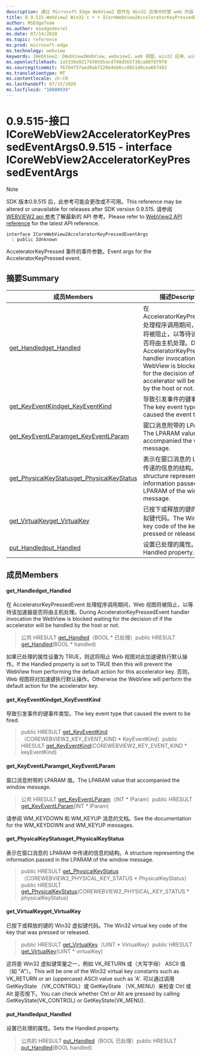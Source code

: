 ```yaml
---
description: 通过 Microsoft Edge WebView2 控件在 Win32 应用中托管 web 内容
title: 0.9.515-WebView2 Win32 c + + ICoreWebView2AcceleratorKeyPressedEventArgs
author: MSEdgeTeam
ms.author: msedgedevrel
ms.date: 07/14/2020
ms.topic: reference
ms.prod: microsoft-edge
ms.technology: webview
keywords: IWebView2、IWebView2WebView、webview2、web 视图、win32 应用、win32、edge、ICoreWebView2、ICoreWebView2Controller、浏览器控件、边缘 html
ms.openlocfilehash: 1a5330a9217430595acd708d565f38ca88f879f0
ms.sourcegitcommit: f6764f57aed9ab7229e4eb6cc8851d0cea667403
ms.translationtype: MT
ms.contentlocale: zh-CN
ms.lasthandoff: 07/15/2020
ms.locfileid: "10880939"
---
```

# <span data-ttu-id="781df-104">0.9.515-接口 ICoreWebView2AcceleratorKeyPressedEventArgs</span><span class="sxs-lookup"><span data-stu-id="781df-104">0.9.515 - interface ICoreWebView2AcceleratorKeyPressedEventArgs</span></span> 

> [!NOTE]
> <span data-ttu-id="781df-105">SDK 版本0.9.515 后，此参考可能会更改或不可用。</span><span class="sxs-lookup"><span data-stu-id="781df-105">This reference may be altered or unavailable for releases after SDK version 0.9.515.</span></span> <span data-ttu-id="781df-106">请参阅[WEBVIEW2 api 参考](../../../webview2-api-reference.md)了解最新的 API 参考。</span><span class="sxs-lookup"><span data-stu-id="781df-106">Please refer to [WebView2 API reference](../../../webview2-api-reference.md) for the latest API reference.</span></span>

```
interface ICoreWebView2AcceleratorKeyPressedEventArgs
  : public IUnknown
```

<span data-ttu-id="781df-107">AcceleratorKeyPressed 事件的事件参数。</span><span class="sxs-lookup"><span data-stu-id="781df-107">Event args for the AcceleratorKeyPressed event.</span></span>

## <span data-ttu-id="781df-108">摘要</span><span class="sxs-lookup"><span data-stu-id="781df-108">Summary</span></span>

 <span data-ttu-id="781df-109">成员</span><span class="sxs-lookup"><span data-stu-id="781df-109">Members</span></span>                        | <span data-ttu-id="781df-110">描述</span><span class="sxs-lookup"><span data-stu-id="781df-110">Descriptions</span></span>
--------------------------------|---------------------------------------------
[<span data-ttu-id="781df-111">get_Handled</span><span class="sxs-lookup"><span data-stu-id="781df-111">get_Handled</span></span>](#get_handled) | <span data-ttu-id="781df-112">在 AcceleratorKeyPressedEvent 处理程序调用期间，Web 视图将被阻止，以等待该加速器是否将由主机处理。</span><span class="sxs-lookup"><span data-stu-id="781df-112">During AcceleratorKeyPressedEvent handler invocation the WebView is blocked waiting for the decision of if the accelerator will be handled by the host or not.</span></span>
[<span data-ttu-id="781df-113">get_KeyEventKind</span><span class="sxs-lookup"><span data-stu-id="781df-113">get_KeyEventKind</span></span>](#get_keyeventkind) | <span data-ttu-id="781df-114">导致引发事件的键事件类型。</span><span class="sxs-lookup"><span data-stu-id="781df-114">The key event type that caused the event to be fired.</span></span>
[<span data-ttu-id="781df-115">get_KeyEventLParam</span><span class="sxs-lookup"><span data-stu-id="781df-115">get_KeyEventLParam</span></span>](#get_keyeventlparam) | <span data-ttu-id="781df-116">窗口消息附带的 LPARAM 值。</span><span class="sxs-lookup"><span data-stu-id="781df-116">The LPARAM value that accompanied the window message.</span></span>
[<span data-ttu-id="781df-117">get_PhysicalKeyStatus</span><span class="sxs-lookup"><span data-stu-id="781df-117">get_PhysicalKeyStatus</span></span>](#get_physicalkeystatus) | <span data-ttu-id="781df-118">表示在窗口消息的 LPARAM 中传递的信息的结构。</span><span class="sxs-lookup"><span data-stu-id="781df-118">A structure representing the information passed in the LPARAM of the window message.</span></span>
[<span data-ttu-id="781df-119">get_VirtualKey</span><span class="sxs-lookup"><span data-stu-id="781df-119">get_VirtualKey</span></span>](#get_virtualkey) | <span data-ttu-id="781df-120">已按下或释放的键的 Win32 虚拟键代码。</span><span class="sxs-lookup"><span data-stu-id="781df-120">The Win32 virtual key code of the key that was pressed or released.</span></span>
[<span data-ttu-id="781df-121">put_Handled</span><span class="sxs-lookup"><span data-stu-id="781df-121">put_Handled</span></span>](#put_handled) | <span data-ttu-id="781df-122">设置已处理的属性。</span><span class="sxs-lookup"><span data-stu-id="781df-122">Sets the Handled property.</span></span>

## <span data-ttu-id="781df-123">成员</span><span class="sxs-lookup"><span data-stu-id="781df-123">Members</span></span>

#### <span data-ttu-id="781df-124">get_Handled</span><span class="sxs-lookup"><span data-stu-id="781df-124">get_Handled</span></span> 

<span data-ttu-id="781df-125">在 AcceleratorKeyPressedEvent 处理程序调用期间，Web 视图将被阻止，以等待该加速器是否将由主机处理。</span><span class="sxs-lookup"><span data-stu-id="781df-125">During AcceleratorKeyPressedEvent handler invocation the WebView is blocked waiting for the decision of if the accelerator will be handled by the host or not.</span></span>

> <span data-ttu-id="781df-126">公共 HRESULT [get_Handled](#get_handled)（BOOL \* 已处理）</span><span class="sxs-lookup"><span data-stu-id="781df-126">public HRESULT [get_Handled](#get_handled)(BOOL \* handled)</span></span>

<span data-ttu-id="781df-127">如果已处理的属性设置为 TRUE，则这将阻止 Web 视图对此加速键执行默认操作。</span><span class="sxs-lookup"><span data-stu-id="781df-127">If the Handled property is set to TRUE then this will prevent the WebView from performing the default action for this accelerator key.</span></span> <span data-ttu-id="781df-128">否则，Web 视图将对加速键执行默认操作。</span><span class="sxs-lookup"><span data-stu-id="781df-128">Otherwise the WebView will perform the default action for the accelerator key.</span></span>

#### <span data-ttu-id="781df-129">get_KeyEventKind</span><span class="sxs-lookup"><span data-stu-id="781df-129">get_KeyEventKind</span></span> 

<span data-ttu-id="781df-130">导致引发事件的键事件类型。</span><span class="sxs-lookup"><span data-stu-id="781df-130">The key event type that caused the event to be fired.</span></span>

> <span data-ttu-id="781df-131">public HRESULT [get_KeyEventKind](#get_keyeventkind)（COREWEBVIEW2_KEY_EVENT_KIND \* KeyEventKind）</span><span class="sxs-lookup"><span data-stu-id="781df-131">public HRESULT [get_KeyEventKind](#get_keyeventkind)(COREWEBVIEW2_KEY_EVENT_KIND \* keyEventKind)</span></span>

#### <span data-ttu-id="781df-132">get_KeyEventLParam</span><span class="sxs-lookup"><span data-stu-id="781df-132">get_KeyEventLParam</span></span> 

<span data-ttu-id="781df-133">窗口消息附带的 LPARAM 值。</span><span class="sxs-lookup"><span data-stu-id="781df-133">The LPARAM value that accompanied the window message.</span></span>

> <span data-ttu-id="781df-134">公共 HRESULT [get_KeyEventLParam](#get_keyeventlparam)（INT \* lParam）</span><span class="sxs-lookup"><span data-stu-id="781df-134">public HRESULT [get_KeyEventLParam](#get_keyeventlparam)(INT \* lParam)</span></span>

<span data-ttu-id="781df-135">请参阅 WM_KEYDOWN 和 WM_KEYUP 消息的文档。</span><span class="sxs-lookup"><span data-stu-id="781df-135">See the documentation for the WM_KEYDOWN and WM_KEYUP messages.</span></span>

#### <span data-ttu-id="781df-136">get_PhysicalKeyStatus</span><span class="sxs-lookup"><span data-stu-id="781df-136">get_PhysicalKeyStatus</span></span> 

<span data-ttu-id="781df-137">表示在窗口消息的 LPARAM 中传递的信息的结构。</span><span class="sxs-lookup"><span data-stu-id="781df-137">A structure representing the information passed in the LPARAM of the window message.</span></span>

> <span data-ttu-id="781df-138">public HRESULT [get_PhysicalKeyStatus](#get_physicalkeystatus)（COREWEBVIEW2_PHYSICAL_KEY_STATUS \* PhysicalKeyStatus）</span><span class="sxs-lookup"><span data-stu-id="781df-138">public HRESULT [get_PhysicalKeyStatus](#get_physicalkeystatus)(COREWEBVIEW2_PHYSICAL_KEY_STATUS \* physicalKeyStatus)</span></span>

#### <span data-ttu-id="781df-139">get_VirtualKey</span><span class="sxs-lookup"><span data-stu-id="781df-139">get_VirtualKey</span></span> 

<span data-ttu-id="781df-140">已按下或释放的键的 Win32 虚拟键代码。</span><span class="sxs-lookup"><span data-stu-id="781df-140">The Win32 virtual key code of the key that was pressed or released.</span></span>

> <span data-ttu-id="781df-141">public HRESULT [get_VirtualKey](#get_virtualkey)（UINT \* VirtualKey）</span><span class="sxs-lookup"><span data-stu-id="781df-141">public HRESULT [get_VirtualKey](#get_virtualkey)(UINT \* virtualKey)</span></span>

<span data-ttu-id="781df-142">这将是 Win32 虚拟键常量之一，例如 VK_RETURN 或（大写字母） ASCII 值（如 "A"）。</span><span class="sxs-lookup"><span data-stu-id="781df-142">This will be one of the Win32 virtual key constants such as VK_RETURN or an (uppercase) ASCII value such as 'A'.</span></span> <span data-ttu-id="781df-143">可以通过调用 GetKeyState （VK_CONTROL）或 GetKeyState （VK_MENU）来检查 Ctrl 或 Alt 是否按下。</span><span class="sxs-lookup"><span data-stu-id="781df-143">You can check whether Ctrl or Alt are pressed by calling GetKeyState(VK_CONTROL) or GetKeyState(VK_MENU).</span></span>

#### <span data-ttu-id="781df-144">put_Handled</span><span class="sxs-lookup"><span data-stu-id="781df-144">put_Handled</span></span> 

<span data-ttu-id="781df-145">设置已处理的属性。</span><span class="sxs-lookup"><span data-stu-id="781df-145">Sets the Handled property.</span></span>

> <span data-ttu-id="781df-146">公共的 HRESULT [put_Handled](#put_handled)（BOOL 已处理）</span><span class="sxs-lookup"><span data-stu-id="781df-146">public HRESULT [put_Handled](#put_handled)(BOOL handled)</span></span>

